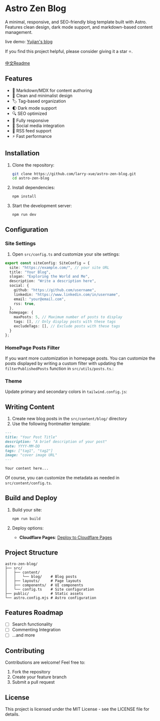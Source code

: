 # Astro Zen Blog

A minimal, responsive, and SEO-friendly blog template built with Astro. Features clean design, dark mode support, and markdown-based content management.

live demo: [Yujian's blog](https://blog.larryxue.dev/)

If you find this project helpful, please consider giving it a star ⭐️.

[中文Readme](./docs/README_CN.md)

## Features

- 📝 Markdown/MDX for content authoring
- 🎨 Clean and minimalist design
- 🏷️ Tag-based organization
- 🌓 Dark mode support
- 🔍 SEO optimized
- 📱 Fully responsive
- 🔗 Social media integration
- 📰 RSS feed support
- ⚡ Fast performance

## Installation

1. Clone the repository:

   ```bash
   git clone https://github.com/larry-xue/astro-zen-blog.git
   cd astro-zen-blog
   ```

2. Install dependencies:

   ```bash
   npm install
   ```

3. Start the development server:

   ```bash
   npm run dev
   ```

## Configuration

### Site Settings

1. Open `src/config.ts` and customize your site settings:

```typescript
export const siteConfig: SiteConfig = {
  site: "https://example.com/", // your site URL
  title: "Your Blog",
  slogan: "Exploring the World and Me",
  description: "Write a description here",
  social: {
    github: "https://github.com/username",
    linkedin: "https://www.linkedin.com/in/username",
    email: "your@email.com",
    rss: true,
  },
  homepage: {
    maxPosts: 5, // Maximum number of posts to display
    tags: [], // Only display posts with these tags
    excludeTags: [], // Exclude posts with these tags
  }
};
```

### HomePage Posts Filter

If you want more customization in homepage posts. You can customize the posts displayed by writing a custom filter with updating the `filterPublishedPosts` function in `src/utils/posts.ts`.:

### Theme

Update primary and secondary colors in `tailwind.config.js`:

## Writing Content

1. Create new blog posts in the `src/content/blog/` directory
2. Use the following frontmatter template:

```markdown
---
title: "Your Post Title"
description: "A brief description of your post"
date: YYYY-MM-DD
tags: ["tag1", "tag2"]
image: "cover image URL"
---

Your content here...
```

Of course, you can customize the metadata as needed in `src/content/config.ts`.

## Build and Deploy

1. Build your site:

   ```bash
   npm run build
   ```

2. Deploy options:

   - **Cloudflare Pages**: [Deploy to Cloudflare Pages](https://developers.cloudflare.com/pages/framework-guides/deploy-an-astro-site/#deploy-with-cloudflare-pages)

## Project Structure

```
astro-zen-blog/
├── src/
│   ├── content/
│   │   └── blog/    # Blog posts
│   ├── layouts/     # Page layouts
│   ├── components/  # UI components
│   └── config.ts    # Site configuration
├── public/          # Static assets
└── astro.config.mjs # Astro configuration
```

## Features Roadmap

- [ ] Search functionality
- [ ] Commenting Integration
- [ ] ...and more

## Contributing

Contributions are welcome! Feel free to:

1. Fork the repository
2. Create your feature branch
3. Submit a pull request

## License

This project is licensed under the MIT License - see the LICENSE file for details.

